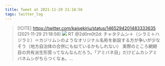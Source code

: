 ```yaml
---
title: Tweet at 2021-11-29 21:18:56
tags: twitter_log
---
```


> [!CITE] https://twitter.com/kaisekiriu/status/1465294201483333635 (2021-11-29 21:18:56)
> ![](https://twitter.com/kaisekiriu/status/1465294201483333635)
> RT @2d0rn0t2d: チャタテムシ＋（シラミ＋ハジラミ）＝カジリムシのようなオリジナル名称を新設する方が争いが少なそう（地方自治体の合併にも似ているかもしれない）
> 実際のところ網翅目の共有派生形質ってなんなんだろう。「アミバネ目」だけどムカシアミバネムシがちらつくなぁ。…
